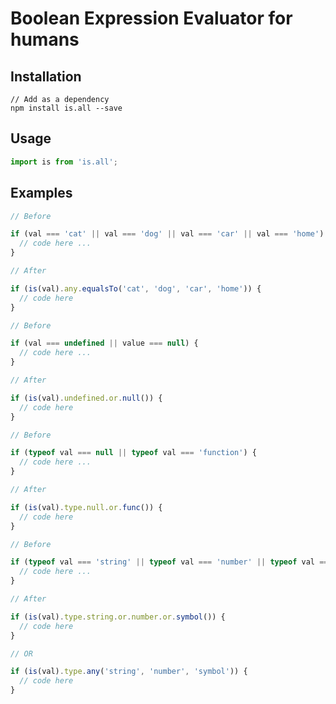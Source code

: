 # Boolean Expression Evaluator for humans

## Installation

```unix
// Add as a dependency
npm install is.all --save
```

## Usage
```javascript
import is from 'is.all';
```

## Examples

```javascript
// Before

if (val === 'cat' || val === 'dog' || val === 'car' || val === 'home') {
  // code here ...
}

// After

if (is(val).any.equalsTo('cat', 'dog', 'car', 'home')) {
  // code here
}

```

```javascript
// Before

if (val === undefined || value === null) {
  // code here ...
}

// After

if (is(val).undefined.or.null()) {
  // code here
}

```


```javascript
// Before

if (typeof val === null || typeof val === 'function') {
  // code here ...
}

// After

if (is(val).type.null.or.func()) {
  // code here
}

```


```javascript
// Before

if (typeof val === 'string' || typeof val === 'number' || typeof val === 'symbol') {
  // code here ...
}

// After

if (is(val).type.string.or.number.or.symbol()) {
  // code here
}

// OR

if (is(val).type.any('string', 'number', 'symbol')) {
  // code here
}
```


